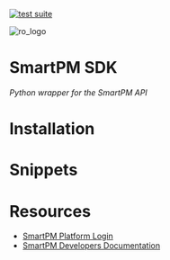 [![test suite](https://github.com/rogers-obrien-rad/package-template/actions/workflows/tests.yml/badge.svg)](https://github.com/rogers-obrien-rad/package-template/actions/workflows/tests.yml)

![ro_logo](https://github.com/rogers-obrien-rad/general-template/blob/main/images/ro_logo.png)

# SmartPM SDK
_Python wrapper for the SmartPM API_

# Installation

# Snippets


# Resources
* [SmartPM Platform Login](https://live.smartpmtech.com/auth/login)
* [SmartPM Developers Documentation](https://developers.smartpmtech.com/)
